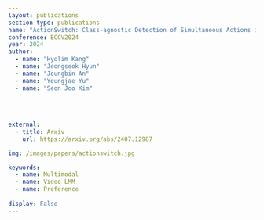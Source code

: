 ```yaml
---
layout: publications
section-type: publications
name: "ActionSwitch: Class-agnostic Detection of Simultaneous Actions in Streaming Videos"
conference: ECCV2024
year: 2024
author:
  - name: "Hyolim Kang"
  - name: "Jeongseok Hyun"
  - name: "Joungbin An"
  - name: "Youngjae Yu"
  - name: "Seon Joo Kim"
  
  
  
  
external:
  - title: Arxiv
    url: https://arxiv.org/abs/2407.12987

img: /images/papers/actionswitch.jpg

keywords:
  - name: Multimodal
  - name: Video LMM
  - name: Preference
  
display: False
---
```

